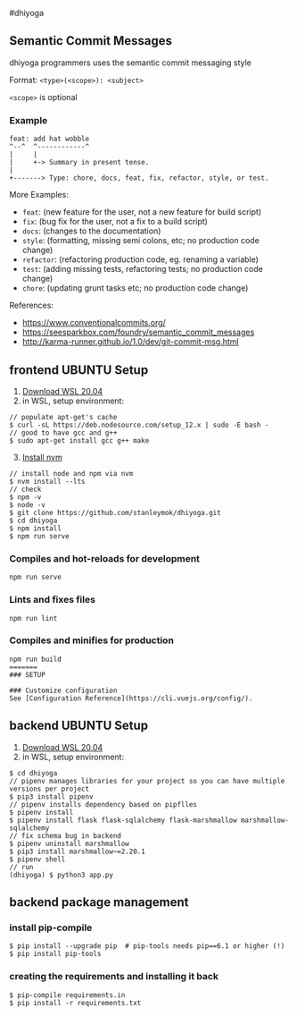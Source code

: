 #dhiyoga

## Semantic Commit Messages

dhiyoga programmers uses the semantic commit messaging style

Format: `<type>(<scope>): <subject>`

`<scope>` is optional

### Example

```
feat: add hat wobble
^--^  ^------------^
|     |
|     +-> Summary in present tense.
|
+-------> Type: chore, docs, feat, fix, refactor, style, or test.
```

More Examples:

- `feat`: (new feature for the user, not a new feature for build script)
- `fix`: (bug fix for the user, not a fix to a build script)
- `docs`: (changes to the documentation)
- `style`: (formatting, missing semi colons, etc; no production code change)
- `refactor`: (refactoring production code, eg. renaming a variable)
- `test`: (adding missing tests, refactoring tests; no production code change)
- `chore`: (updating grunt tasks etc; no production code change)

References:

- https://www.conventionalcommits.org/
- https://seesparkbox.com/foundry/semantic_commit_messages
- http://karma-runner.github.io/1.0/dev/git-commit-msg.html

## frontend UBUNTU Setup
1. [Download WSL 20.04](https://www.microsoft.com/en-us/p/ubuntu-2004-lts/9n6svws3rx71?activetab=pivot:overviewtab)
2. in WSL, setup environment:
```
// populate apt-get's cache
$ curl -sL https://deb.nodesource.com/setup_12.x | sudo -E bash -
// good to have gcc and g++
$ sudo apt-get install gcc g++ make
```
3. [Install nvm](https://itnext.io/nvm-the-easiest-way-to-switch-node-js-environments-on-your-machine-in-a-flash-17babb7d5f1b)
```
// install node and npm via nvm
$ nvm install --lts
// check 
$ npm -v 
$ node -v
$ git clone https://github.com/stanleymok/dhiyoga.git
$ cd dhiyoga
$ npm install
$ npm run serve
```

### Compiles and hot-reloads for development
```
npm run serve
```

### Lints and fixes files
```
npm run lint
```

### Compiles and minifies for production
```
npm run build
=======
### SETUP

### Customize configuration
See [Configuration Reference](https://cli.vuejs.org/config/).
```

## backend UBUNTU Setup
1. [Download WSL 20.04](https://www.microsoft.com/en-us/p/ubuntu-2004-lts/9n6svws3rx71?activetab=pivot:overviewtab)
2. in WSL, setup environment:
```
$ cd dhiyoga
// pipenv manages libraries for your project so you can have multiple versions per project
$ pip3 install pipenv
// pipenv installs dependency based on pipflles
$ pipenv install
$ pipenv install flask flask-sqlalchemy flask-marshmallow marshmallow-sqlalchemy
// fix schema bug in backend
$ pipenv uninstall marshmallow
$ pip3 install marshmallow~=2.20.1 
$ pipenv shell
// run
(dhiyoga) $ python3 app.py
```


## backend package management
### install pip-compile
```
$ pip install --upgrade pip  # pip-tools needs pip==6.1 or higher (!)
$ pip install pip-tools
```
### creating the requirements and installing it back
```
$ pip-compile requirements.in
$ pip install -r requirements.txt
```

